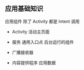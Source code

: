 ## 应用基础知识

应用组件
除了 Activity 都是 Intent 调用
- Activity
  活动主页面
- 服务
  通用入口点
  后台运行的组件
- 广播接收器
  
- 内容提供程序
  应用数据
